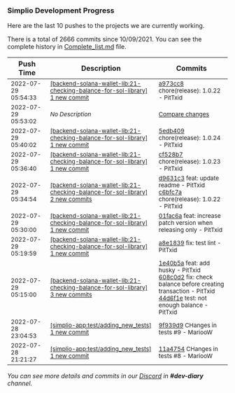 
### Simplio Development Progress

Here are the last 10 pushes to the projects we are currently working.

There is a total of 2666 commits since 10/09/2021. You can see the complete history in
 [Complete_list.md](Complete_list.md) file.

| Push Time | Description | Commits |
| --- | --- | --- |
| <sub>2022-07-29 05:54:33</sub> | <sub>[[backend-solana-wallet-lib:21\-checking\-balance\-for\-sol\-library] 1 new commit](https://github.com/SimplioOfficial/backend-solana-wallet-lib/commit/a973cc893ca3417adffaa7bff005bc5b8f68aba0)</sub> | <sub>[a973cc8](https://github.com/SimplioOfficial/backend-solana-wallet-lib/commit/a973cc893ca3417adffaa7bff005bc5b8f68aba0) chore(release): 1.0.22 - PitTxid</sub> |
| <sub>2022-07-29 05:53:02</sub> | <sub>_No Description_</sub> | <sub>[Compare changes](https://github.com/SimplioOfficial/backend-solana-wallet-lib/compare/5edb409327af...a050be8123bc)</sub> |
| <sub>2022-07-29 05:40:02</sub> | <sub>[[backend-solana-wallet-lib:21\-checking\-balance\-for\-sol\-library] 1 new commit](https://github.com/SimplioOfficial/backend-solana-wallet-lib/commit/5edb409327af2733539a55c013f5b4b281cd74a7)</sub> | <sub>[5edb409](https://github.com/SimplioOfficial/backend-solana-wallet-lib/commit/5edb409327af2733539a55c013f5b4b281cd74a7) chore(release): 1.0.24 - PitTxid</sub> |
| <sub>2022-07-29 05:36:40</sub> | <sub>[[backend-solana-wallet-lib:21\-checking\-balance\-for\-sol\-library] 1 new commit](https://github.com/SimplioOfficial/backend-solana-wallet-lib/commit/cf528b7b9a5ecdf973bcfac582a150983bf743dd)</sub> | <sub>[cf528b7](https://github.com/SimplioOfficial/backend-solana-wallet-lib/commit/cf528b7b9a5ecdf973bcfac582a150983bf743dd) chore(release): 1.0.23 - PitTxid</sub> |
| <sub>2022-07-29 05:34:54</sub> | <sub>[[backend-solana-wallet-lib:21\-checking\-balance\-for\-sol\-library] 2 new commits](https://github.com/SimplioOfficial/backend-solana-wallet-lib/compare/01fac6af8d4a...c6bfc7a19d44)</sub> | <sub>[d9631c3](https://github.com/SimplioOfficial/backend-solana-wallet-lib/commit/d9631c3da5107877cff64e4fb7502f44f748bab6) feat: update readme - PitTxid<br>[c6bfc7a](https://github.com/SimplioOfficial/backend-solana-wallet-lib/commit/c6bfc7a19d44421d1144996d5da07d788b5b2c92) chore(release): 1.0.22 - PitTxid</sub> |
| <sub>2022-07-29 05:30:00</sub> | <sub>[[backend-solana-wallet-lib:21\-checking\-balance\-for\-sol\-library] 1 new commit](https://github.com/SimplioOfficial/backend-solana-wallet-lib/commit/01fac6af8d4a08924cf96ed9172048cb49a713e0)</sub> | <sub>[01fac6a](https://github.com/SimplioOfficial/backend-solana-wallet-lib/commit/01fac6af8d4a08924cf96ed9172048cb49a713e0) feat: increase patch version when releasing only - PitTxid</sub> |
| <sub>2022-07-29 05:19:59</sub> | <sub>[[backend-solana-wallet-lib:21\-checking\-balance\-for\-sol\-library] 1 new commit](https://github.com/SimplioOfficial/backend-solana-wallet-lib/commit/a8e183954c20d1e61e1921b763cc5c28c8772111)</sub> | <sub>[a8e1839](https://github.com/SimplioOfficial/backend-solana-wallet-lib/commit/a8e183954c20d1e61e1921b763cc5c28c8772111) fix: test lint - PitTxid</sub> |
| <sub>2022-07-29 05:15:00</sub> | <sub>[[backend-solana-wallet-lib:21\-checking\-balance\-for\-sol\-library] 3 new commits](https://github.com/SimplioOfficial/backend-solana-wallet-lib/compare/a0549575a1ee...44d6f1e60783)</sub> | <sub>[1e40b5a](https://github.com/SimplioOfficial/backend-solana-wallet-lib/commit/1e40b5a3360231633f152380354fb9eeef879541) feat: add husky - PitTxid<br>[608c0d2](https://github.com/SimplioOfficial/backend-solana-wallet-lib/commit/608c0d2cd3bde03ad8447bd9e75df41575b5e726) fix: check balance before creating transaction - PitTxid<br>[44d6f1e](https://github.com/SimplioOfficial/backend-solana-wallet-lib/commit/44d6f1e60783840f95b381052153cb6e9a57bcfe) test: not enough balance - PitTxid</sub> |
| <sub>2022-07-28 23:04:53</sub> | <sub>[[simplio-app:test/adding\_new\_tests] 1 new commit](https://github.com/SimplioOfficial/simplio-app/commit/9f939d901175e313ee77003a49bc5b58af984360)</sub> | <sub>[9f939d9](https://github.com/SimplioOfficial/simplio-app/commit/9f939d901175e313ee77003a49bc5b58af984360) CHanges in tests #9 - MariooW</sub> |
| <sub>2022-07-28 21:21:27</sub> | <sub>[[simplio-app:test/adding\_new\_tests] 1 new commit](https://github.com/SimplioOfficial/simplio-app/commit/11a4754e55227aa57e18c0d3dcc2a952242deb2b)</sub> | <sub>[11a4754](https://github.com/SimplioOfficial/simplio-app/commit/11a4754e55227aa57e18c0d3dcc2a952242deb2b) CHanges in tests #8 - MariooW</sub> |

_You can see more details and commits in our [Discord](https://discord.gg/aKhjuwZmdP) in **#dev-diary** channel._

